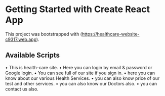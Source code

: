 # Getting Started with Create React App

This project was bootstrapped with (https://healthcare-website-c9317.web.app).

## Available Scripts

 • This is health-care site.
 • Here you can login by email & password or Google login.
 • You can see full of our site if you sign in.
 • here you can know about our various Health Services.
 • you can also know price of our test and other services.
 • you can also know our Doctors also.
 • you can contact us also.
